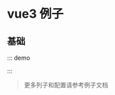 # vue3 例子

## 基础

::: demo

<d-iframe src="/framework/vue3/base.html" style="min-height:220px"></d-iframe>
:::

> 更多列子和配置请参考例子文档
